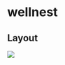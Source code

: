 # wellnest
## Layout
<img src="C:\Users\dhiya\Downloads\wellnest\layout\Screenshot 2025-02-07 101459.png"/>